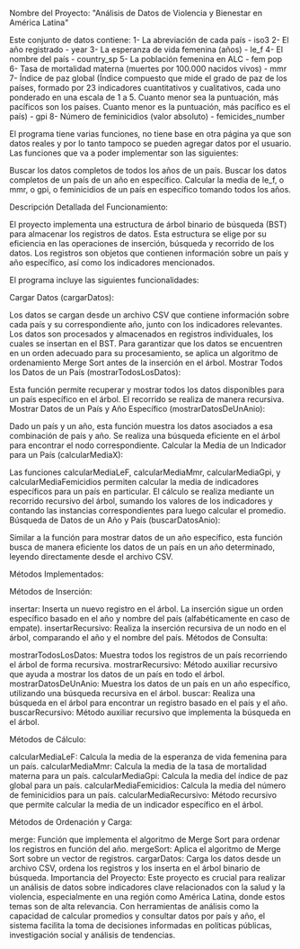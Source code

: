 Nombre del Proyecto: "Análisis de Datos de Violencia y Bienestar en América Latina"

Este conjunto de datos contiene:
1- La abreviación de cada país - iso3
2- El año registrado - year
3- La esperanza de vida femenina (años) - le_f
4- El nombre del país - country_sp
5- La población femenina en ALC - fem pop
6- Tasa de mortalidad materna (muertes por 100.000 nacidos
vivos) - mmr
7- Índice de paz global (Índice compuesto que mide el grado de
paz de los países, formado por 23 indicadores cuantitativos y
cualitativos, cada uno ponderado en una escala de 1 a 5.
Cuanto menor sea la puntuación, más pacíficos son los países.
Cuanto menor es la puntuación, más pacífico es el país) - gpi
8- Número de feminicidios (valor absoluto) - femicides_number

El programa tiene varias funciones, no tiene base en otra
página ya que son datos reales y por lo tanto tampoco se
pueden agregar datos por el usuario.
Las funciones que va a
poder implementar son las siguientes:

Buscar los datos completos de todos los años de un país.
Buscar los datos completos de un país de un año en específico.
Calcular la media de le_f, o mmr, o gpi, o feminicidios de un país en específico tomando todos los años.

Descripción Detallada del Funcionamiento:

El proyecto implementa una estructura de árbol binario de búsqueda (BST) para almacenar los registros de datos. Esta estructura se elige por su eficiencia en las operaciones de inserción, búsqueda y recorrido de los datos. Los registros son objetos que contienen información sobre un país y año específico, así como los indicadores mencionados.

El programa incluye las siguientes funcionalidades:

Cargar Datos (cargarDatos):

Los datos se cargan desde un archivo CSV que contiene información sobre cada país y su correspondiente año, junto con los indicadores relevantes.
Los datos son procesados y almacenados en registros individuales, los cuales se insertan en el BST.
Para garantizar que los datos se encuentren en un orden adecuado para su procesamiento, se aplica un algoritmo de ordenamiento Merge Sort antes de la inserción en el árbol.
Mostrar Todos los Datos de un País (mostrarTodosLosDatos):

Esta función permite recuperar y mostrar todos los datos disponibles para un país específico en el árbol. El recorrido se realiza de manera recursiva.
Mostrar Datos de un País y Año Específico (mostrarDatosDeUnAnio):

Dado un país y un año, esta función muestra los datos asociados a esa combinación de país y año. Se realiza una búsqueda eficiente en el árbol para encontrar el nodo correspondiente.
Calcular la Media de un Indicador para un País (calcularMediaX):

Las funciones calcularMediaLeF, calcularMediaMmr, calcularMediaGpi, y calcularMediaFemicidios permiten calcular la media de indicadores específicos para un país en particular.
El cálculo se realiza mediante un recorrido recursivo del árbol, sumando los valores de los indicadores y contando las instancias correspondientes para luego calcular el promedio.
Búsqueda de Datos de un Año y País (buscarDatosAnio):

Similar a la función para mostrar datos de un año específico, esta función busca de manera eficiente los datos de un país en un año determinado, leyendo directamente desde el archivo CSV.

Métodos Implementados:

Métodos de Inserción:

insertar: Inserta un nuevo registro en el árbol. La inserción sigue un orden específico basado en el año y nombre del país (alfabéticamente en caso de empate).
insertarRecursivo: Realiza la inserción recursiva de un nodo en el árbol, comparando el año y el nombre del país.
Métodos de Consulta:

mostrarTodosLosDatos: Muestra todos los registros de un país recorriendo el árbol de forma recursiva.
mostrarRecursivo: Método auxiliar recursivo que ayuda a mostrar los datos de un país en todo el árbol.
mostrarDatosDeUnAnio: Muestra los datos de un país en un año específico, utilizando una búsqueda recursiva en el árbol.
buscar: Realiza una búsqueda en el árbol para encontrar un registro basado en el país y el año.
buscarRecursivo: Método auxiliar recursivo que implementa la búsqueda en el árbol.

Métodos de Cálculo:

calcularMediaLeF: Calcula la media de la esperanza de vida femenina para un país.
calcularMediaMmr: Calcula la media de la tasa de mortalidad materna para un país.
calcularMediaGpi: Calcula la media del índice de paz global para un país.
calcularMediaFemicidios: Calcula la media del número de feminicidios para un país.
calcularMediaRecursivo: Método recursivo que permite calcular la media de un indicador específico en el árbol.

Métodos de Ordenación y Carga:

merge: Función que implementa el algoritmo de Merge Sort para ordenar los registros en función del año.
mergeSort: Aplica el algoritmo de Merge Sort sobre un vector de registros.
cargarDatos: Carga los datos desde un archivo CSV, ordena los registros y los inserta en el árbol binario de búsqueda.
Importancia del Proyecto:
Este proyecto es crucial para realizar un análisis de datos sobre indicadores clave relacionados con la salud y la violencia, especialmente en una región como América Latina, donde estos temas son de alta relevancia. Con herramientas de análisis como la capacidad de calcular promedios y consultar datos por país y año, el sistema facilita la toma de decisiones informadas en políticas públicas, investigación social y análisis de tendencias.
